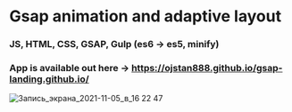 #  Gsap animation and adaptive layout
### JS, HTML, CSS, GSAP, Gulp (es6 -> es5, minify)

### App is available out here -> https://ojstan888.github.io/gsap-landing.github.io/

![Запись_экрана_2021-11-05_в_16 22 47](https://user-images.githubusercontent.com/59839668/140520836-70c17c14-4549-459c-98d7-5624a36eb027.gif)
